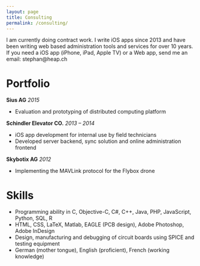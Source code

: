 ```yaml
---
layout: page
title: Consulting
permalink: /consulting/
---
```


I am currently doing contract work. I write iOS apps since 2013 and have been writing web based administration tools and services for over 10 years. If you need a iOS app (iPhone, iPad, Apple TV) or a Web app, send me an email: stephan<span class="nospam">@</span>heap.ch

# Portfolio

**Sius AG** *2015*

* Evaluation and prototyping of distributed computing platform

**Schindler Elevator CO.** *2013 – 2014*

* iOS app development for internal use by field technicians
* Developed server backend, sync solution and online administration frontend

**Skybotix AG** *2012*

* Implementing the MAVLink protocol for the Flybox drone

# Skills

* Programming ability in C, Objective-C, C#, C++, Java, PHP, JavaScript, Python, SQL, R
* HTML, CSS, LaTeX, Matlab, EAGLE (PCB design),  Adobe Photoshop,  Adobe InDesign
* Design, manufacturing and debugging of circuit boards using SPICE and testing equipment
* German (mother tongue), English (proficient), French (working knowledge)

